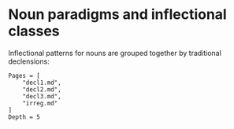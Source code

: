 # Noun paradigms and inflectional classes

Inflectional patterns for nouns are grouped together by traditional declensions:

```@contents
Pages = [
    "decl1.md",
    "decl2.md",
    "decl3.md",
    "irreg.md"
]
Depth = 5
```
